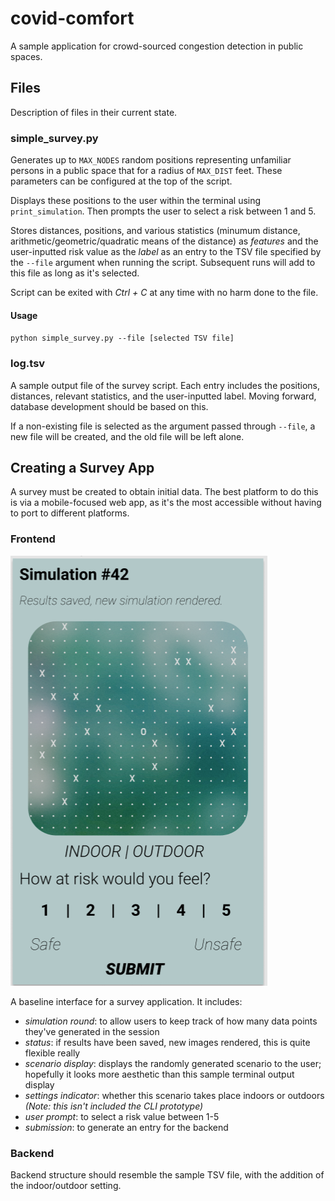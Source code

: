 # covid-comfort
A sample application for crowd-sourced congestion detection in public spaces.

## Files

Description of files in their current state.

### simple_survey.py

Generates up to `MAX_NODES` random positions representing unfamiliar persons in a public space that for a radius of `MAX_DIST` feet. These parameters can be configured at the top of the script.

Displays these positions to the user within the terminal using `print_simulation`. Then prompts the user to select a risk between 1 and 5.

Stores distances, positions, and various statistics (minumum distance, arithmetic/geometric/quadratic means of the distance) as _features_ and the user-inputted risk value as the _label_ as an entry to the TSV file specified by the `--file` argument when running the script. Subsequent runs will add to this file as long as it's selected.

Script can be exited with _Ctrl + C_ at any time with no harm done to the file.

#### Usage
`python simple_survey.py --file [selected TSV file]`

### log.tsv

A sample output file of the survey script. Each entry includes the positions, distances, relevant statistics, and the user-inputted label. Moving forward, database development should be based on this.

If a non-existing file is selected as the argument passed through `--file`, a new file will be created, and the old file will be left alone.

## Creating a Survey App

A survey must be created to obtain initial data. The best platform to do this is via a mobile-focused web app, as it's the most accessible without having to port to different platforms.

### Frontend
![Sample Mobile Web Application Interface](/sample_ui.png)

A baseline interface for a survey application. It includes:
* *simulation round*: to allow users to keep track of how many data points they've generated in the session
* *status*: if results have been saved, new images rendered, this is quite flexible really
* *scenario display*: displays the randomly generated scenario to the user; hopefully it looks more aesthetic than this sample terminal output display
* *settings indicator*: whether this scenario takes place indoors or outdoors _(Note: this isn't included the CLI prototype)_
* *user prompt*: to select a risk value between 1-5
* *submission*: to generate an entry for the backend

### Backend
Backend structure should resemble the sample TSV file, with the addition of the indoor/outdoor setting.
